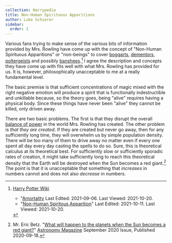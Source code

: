 ```yaml
---
collection: Harrypedia
title: Non-Human Spirituous Apparitions
author: Luke Schierer
sidebar:
  order: 1
---
```


Various fans trying to make sense of the various bits of information provided by
Mrs. Rowling have come up with the concept of "Non-Human Spirituous Apparitions"
or "non-beings" to cover [boggarts][], [dementors][], [poltergeists][] and
possibly [banshees][].[^211020-8] I agree the description and concepts they
have come up with fits well with what Mrs. Rowling has provided for us. It is,
however, philosophically unacceptable to me at a really fundamental level.

[boggarts]: /Harrypedia/non-beings/boggart/
[dementors]: /Harrypedia/non-beings/dementor/
[poltergeists]: /Harrypedia/non-beings/poltergeist/
[banshees]: /Harrypedia/non-beings/banshee/

The basic premise is that sufficient concentrations of magic mixed with the
right negative emotion will produce a spirit that is functionally indestructible
and unkillable because, so the theory goes, being "alive" requires having a
physical body. Since these things have never been "alive" they cannot be
killed, only driven away.

[balance of power]: /Harrypedia/balance/

There are two basic problems. The first is that they disrupt the overall
[balance of power][] in the world Mrs. Rowling has created. The other problem
is _that they are created_. If they are created but never go away, then for
any sufficiently long time, they will overwhelm us by simple population
density. There will be too many of them to drive away no matter even if every
one spent all day every day casting the spells to do so. Sure, this is
theoretical calculus at its theoretical best. For sufficiently slow or
sufficiently sporadic rates of creation, it might take sufficiently long to
reach this theoretical density that the Earth will be destroyed when the Sun
becomes a red giant.[^211020-9] The point is that it is unacceptable that
something that _increases_ in numbers cannot and does not also _decrease_
in numbers.

[^211020-9]:
    Mr. Eric Betz.
    "[What will happen to the planets when the Sun becomes a red
    giant?](https://astronomy.com/magazine/ask-astro/2020/09/what-will-happen-to-the-planets-when-the-sun-becomes-a-red-giant)"
    [Astronomy Magazine](https://astronomy.com/) September 2020 Issue, Published
    2020-09-18.

[^211020-8]: [Harry Potter Wiki](https://harrypotter.fandom.com/wiki/)

    - "[Amortality](https://harrypotter.fandom.com/wiki/Amortality)
      Last Edited: 2021-09-06. Last Viewed: 2021-10-20.
    - "[Non-Human Spiritous Apparition](https://harrypotter.fandom.com/wiki/Non-Human_Spiritous_Apparition)"
      Last Edited: 2021-10-11. Last Viewed: 2021-10-20.
